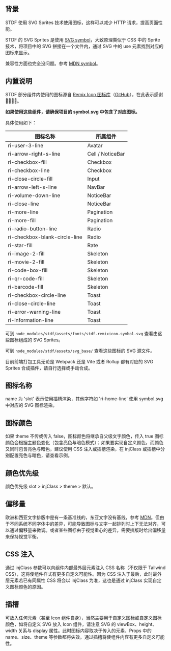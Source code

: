 ## 背景

STDF 使用 SVG Sprites 技术使用图标，这样可以减少 HTTP 请求，提高页面性能。

STDF 的 SVG Sprites 是使用 [SVG symbol](https://developer.mozilla.org/en-US/docs/Web/SVG/Element/symbol)，大致原理类似于 CSS 中的 Sprite 技术，将项目中的 SVG 拼接在一个文件内，通过 SVG 中的 use 元素找到对应的图标来显示。

兼容性方面也完全没问题。参考 [MDN symbol](https://developer.mozilla.org/en-US/docs/Web/SVG/Element/symbol#browser_compatibility)。

## 内置说明

STDF 部分组件内使用的图标源自 [Remix Icon 图标库](https://remixicon.com)（[GitHub](https://github.com/Remix-Design/remixicon)），在此表示感谢 🙏🏻🙏🏻。

**如果使用这些组件，请确保项目的 symbol.svg 中包含了对应图标。**

具体使用如下：

| 图标名称                      | 所属组件         |
| ----------------------------- | ---------------- |
| ri-user-3-line                | Avatar           |
| ri-arrow-right-s-line         | Cell / NoticeBar |
| ri-checkbox-fill              | Checkbox         |
| ri-checkbox-line              | Checkbox         |
| ri-close-circle-fill          | Input            |
| ri-arrow-left-s-line          | NavBar           |
| ri-volume-down-line           | NoticeBar        |
| ri-close-line                 | NoticeBar        |
| ri-more-line                  | Pagination       |
| ri-more-fill                  | Pagination       |
| ri-radio-button-line          | Radio            |
| ri-checkbox-blank-circle-line | Radio            |
| ri-star-fill                  | Rate             |
| ri-image-2-fill               | Skeleton         |
| ri-movie-2-fill               | Skeleton         |
| ri-code-box-fill              | Skeleton         |
| ri-qr-code-fill               | Skeleton         |
| ri-barcode-fill               | Skeleton         |
| ri-checkbox-circle-line       | Toast            |
| ri-close-circle-line          | Toast            |
| ri-error-warning-line         | Toast            |
| ri-information-line           | Toast            |

可到 `node_modules/stdf/assets/fonts/stdf.remixicon.symbol.svg` 查看由这些图标组成的 SVG Sprites。

可到 `node_modules/stdf/assets/svg_base/` 查看这些图标的 SVG 源文件。

目前前端打包工具无论是 Webpack 还是 Vite 或者 Rollup 都有对应的 SVG Sprites 合成插件，请自行选择或手动合成。

## 图标名称

name 为 'slot' 表示使用插槽渲染，其他字符如 'ri-home-line' 使用 symbol.svg 中对应的 SVG 图标渲染。

## 图标颜色

如果 theme 不传或传入 false，图标颜色将继承自父级文字颜色，传入 true 图标颜色会根据主题色变化（包含亮色与暗色模式）；如果要实现自定义颜色，而颜色又同时包含亮色与暗色，建议使用 CSS 注入或插槽渲染，在 injClass 或插槽中分别配置亮色与暗色，请查看示例。

## 颜色优先级

颜色优先级 slot > injClass > theme > 默认。

## 偏移量

欧洲和西亚文字排版中是有一条基准线的，东亚文字没有基线，参考 [MDN](https://developer.mozilla.org/zh-CN/docs/Glossary/baseline)。但由于不同系统不同字体中的差异，可能导致图标与文字一起排列时上下无法对齐，可以通过偏移量来微调。或者某些图标由于视觉重心的差异，需要排版时给出偏移量来保持视觉平衡。

## CSS 注入

通过 injClass 参数可以向组件内部最外层元素注入 CSS 名称（不仅限于 Tailwind CSS），这将使组件样式有更多自定义可能性。因为 CSS 注入于最后，此时最外层元素若已有同属性 CSS 将会以 injClass 为准，这也是通过 injClass 实现自定义图标颜色的原因。

## 插槽

可放入任何元素（甚至 Icon 组件自身），当然主要用于自定义图标或自定义图标颜色，如将自定义 SVG 放入 Icon 组件，请注意 SVG 的 viewBox、height、width 关系与 display 属性。此时图标内容取决于传入的元素，Props 中的 name、size、theme 等参数都将失效。通过插槽将使组件内容有更多自定义可能性。
